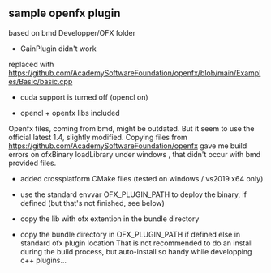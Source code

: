 sample openfx plugin
--------------------

based on bmd Developper/OFX folder
* GainPlugin didn't work

replaced with https://github.com/AcademySoftwareFoundation/openfx/blob/main/Examples/Basic/basic.cpp

* cuda support is turned off (opencl on)

* opencl + openfx libs included

Openfx files, coming from bmd, might be outdated. But it seem to use the official latest 1.4, slightly modified.
Copying files from https://github.com/AcademySoftwareFoundation/openfx gave me build errors
on ofxBinary loadLibrary under windows , that didn't occur with bmd provided files.

* added crossplatform CMake files (tested on windows / vs2019 x64 only)

* use the standard envvar OFX_PLUGIN_PATH to deploy the binary, if defined (but that's not finished, see below)

* copy the lib with ofx extention in the bundle directory

* copy the bundle directory in OFX_PLUGIN_PATH if defined else in standard ofx plugin location
That is not recommended to do an install during the build process, but auto-install so handy while developping c++ plugins...
